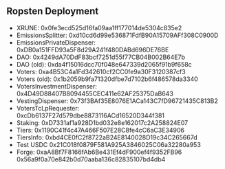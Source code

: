 ## Ropsten Deployment

- XRUNE: 0x0fe3ecd525d16fa09aa1ff177014de5304c835e2
- EmissionsSplitter: 0xd10cd6d99e536871FdfB90A15709AFf308C0900D
- EmissionsPrivateDispenser: 0xDB0a151FFD93a5F8d29A241f480DABd696DE76BE
- DAO: 0x4249dA70DdF83bcf7251d55f77CB04B002B64E7b
- DAO (old): 0xda4f15016dcc70f048e647339d2065f91b9f658c
- Voters: 0xa4B53C4a1Fd342610cf2CC0fe9a30F3120387cf3
- Voters (old): 0x1b2059b9fa71320dfbe7d7102b6f486578da3340
- VotersInvestmentDispenser: 0x4D49D88407B8094455CEC411e62AF25375DaB643
- VestingDispenser: 0x73f3BAf35E8076E1ACa143C7fD96721435C813B2
- VotersTcLpRequester: 0xcDb6137F27d579dbe8873116ACd16520D344f381
- Staking: 0xD7331af1a928D1bd032e8e162017c2A258824E07
- Tiers: 0x1190C41f4c47A466F507E28C8fe4cC6aC3E34906
- TiersInfo: 0xbd4CE0fC2f8722aB24E8140028D19c34C265667d
- Test USDC 0x21C018f0879F581A925A3846025C06a32280a953
- Forge: 0xaA8Bf7F8166fAb6Be431Ef4dF900ef4f9352FB96 0x56a9f0a70e842b0d70aaba136c82835107bd4db4
